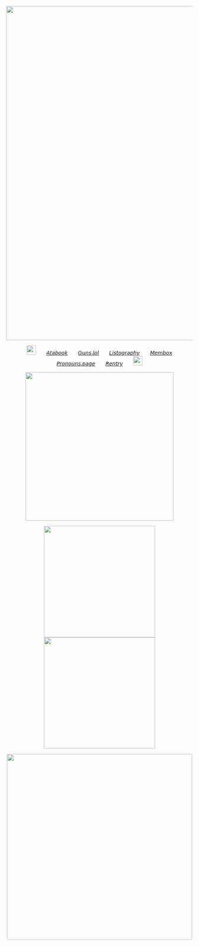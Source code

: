 <p align="center"><img src="https://64.media.tumblr.com/3fa20ba29127c837622db1dedf3bd0d3/20ce9e4023ac5128-9f/s1280x1920/f2680de3af6925f7673903c5c09045004e9739dc.gifv" width="900">
  <p align="center">   <img src="https://64.media.tumblr.com/2d1e03b76f98bb2c0ad5a9a0ce00e905/68597e58dfc39855-24/s75x75_c1/764290ba7c34e232c5536036a1c02aeb0369017a.gifv" width="25">　　<a href="https://osian.atabook.org">𝘈𝘵𝘢𝘣𝘰𝘰𝘬</a>　　<a href="https://guns.lol/decal">𝘎𝘶𝘯𝘴.𝘭𝘰𝘭</a>　　<a href="https://listography.com/jekosian">𝘓𝘪𝘴𝘵𝘰𝘨𝘳𝘢𝘱𝘩𝘺</a>　　<a href="https://rentry.co/membox">𝘔𝘦𝘮𝘣𝘰𝘹</a>　　<a href="https://en.pronouns.page/@picklecruncher">𝘗𝘳𝘰𝘯𝘰𝘶𝘯𝘴.𝘱𝘢𝘨𝘦</a>　　<a href="https://rentry.co/fret">𝘙𝘦𝘯𝘵𝘳𝘺</a>　　<img src="https://64.media.tumblr.com/9b57c0e0a55562fa2c22f7d488ab9693/68597e58dfc39855-00/s75x75_c1/0cff3180d9b5f5a1add3b20fc701a84ed2df1e79.gifv" width="25">
<p align="center"><img src="https://64.media.tumblr.com/47f6ba9491e11bcab00f1af81ce6a53f/711136fc377e570a-76/s2048x3072/1a3ebcd687507f89b837084fb9b57c947cd18f8e.pnj" width="400"> 
<p align="center"><img src="https://64.media.tumblr.com/8826a89117c44c7b1f005b5788a16cfb/0fa86cf9805d4f63-5e/s400x600/e30bab7e6d5f1c25b8f29985c5380eeb894de83c.gifv" width="300"><img src="https://64.media.tumblr.com/8826a89117c44c7b1f005b5788a16cfb/0fa86cf9805d4f63-5e/s400x600/e30bab7e6d5f1c25b8f29985c5380eeb894de83c.gifv" width="300"> 
<p align="center"><img src="https://64.media.tumblr.com/1c638e232602a0e8f33ecc9e7b033857/b8d2f36b534827ad-8f/s250x400/041a7138d9681e9e7c063cbbb3e2e63656c544f8.gifv" width="500">
